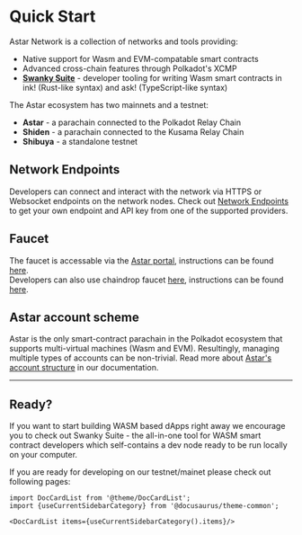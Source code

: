 # Quick Start

Astar Network is a collection of networks and tools providing:

- Native support for Wasm and EVM-compatable smart contracts
- Advanced cross-chain features through Polkadot's XCMP
- [**Swanky Suite**](../wasm/sc-dev/swanky) - developer tooling for writing Wasm smart contracts in ink! (Rust-like syntax) and ask! (TypeScript-like syntax)

The Astar ecosystem has two mainnets and a testnet:

- **Astar** - a parachain connected to the Polkadot Relay Chain
- **Shiden** - a parachain connected to the Kusama Relay Chain
- **Shibuya** - a standalone testnet

## Network Endpoints

Developers can connect and interact with the network via HTTPS or Websocket endpoints on the network nodes. Check out [Network Endpoints](endpoints) to get your own endpoint and API key from one of the supported providers.

## Faucet

The faucet is accessable via the [Astar portal](https://portal.astar.network), instructions can be found [here](faucet). <br />
Developers can also use chaindrop faucet [here](https://chaindrop.org), instructions can be found [here](faucet).

## Astar account scheme

Astar is the only smart-contract parachain in the Polkadot ecosystem that supports multi-virtual machines (Wasm and EVM). Resultingly, managing multiple types of accounts can be non-trivial. Read more about [Astar's account structure](https://docs.astar.network/docs/user-guides/create-wallet/#astar-accounts) in our documentation.

---

## Ready?

If you want to start building WASM based dApps right away we encourage you to check out Swanky Suite - the all-in-one tool for WASM smart contract developers which self-contains a dev node ready to be run locally on your computer.

If you are ready for developing on our testnet/mainet please check out following pages:

```mdx-code-block
import DocCardList from '@theme/DocCardList';
import {useCurrentSidebarCategory} from '@docusaurus/theme-common';

<DocCardList items={useCurrentSidebarCategory().items}/>
```
